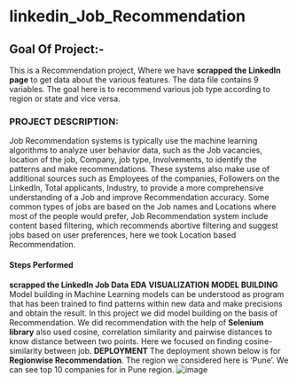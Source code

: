 # linkedin_Job_Recommendation
## **Goal Of Project:-**
This is a Recommendation project, Where we have **scrapped the LinkedIn page** to get data about the various features.
The data file contains 9 variables. The goal here is to recommend various job type according to region or state and vice versa.

### **PROJECT DESCRIPTION:**
Job Recommendation systems is typically use the machine learning algorithms to analyze user behavior data, such as the Job vacancies, 
location of the job, Company, job type, Involvements, to identify the patterns and make recommendations.
These systems also make use of additional sources such as Employees of the companies, Followers on the LinkedIn, 
Total applicants, Industry, to provide a more comprehensive understanding of a Job and improve Recommendation accuracy.
Some common types of jobs are based on the Job names and Locations where most of the people would prefer, 
Job Recommendation system include content based filtering, which recommends abortive filtering and suggest jobs based on user preferences, 
here we took Location based Recommendation. 

#### **Steps Performed**
**scrapped the LinkedIn Job Data**
**EDA**
**VISUALIZATION**
**MODEL BUILDING**
Model building in Machine Learning models can be understood as program that has been trained to find patterns within new data and make precisions and obtain the result.
In this project we did model building on the basis of Recommendation. We did recommendation with the help of **Selenium library** also used cosine, correlation similarity and pairwise distances to know distance between two points.
Here we focused on finding cosine-similarity between job.
**DEPLOYMENT**
The deployment shown below is for **Regionwise Recommendation**. The region we considered here is ‘Pune’. 
We can see top 10 companies for in Pune region.
![image](https://github.com/mdamanalam/Job_Recommendation_linkedin/assets/98773885/67e864bb-314a-4467-b156-01b2c7257c8e)













